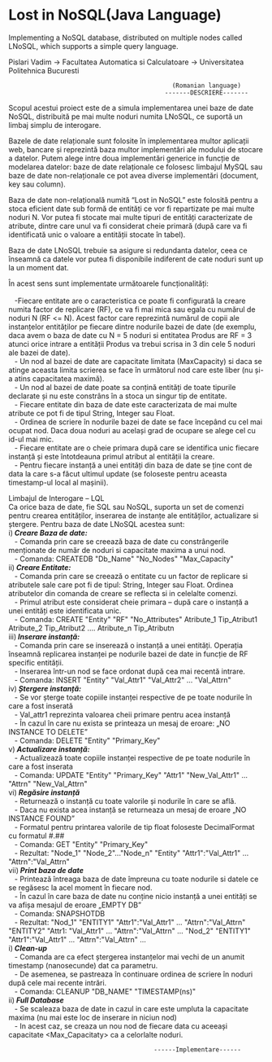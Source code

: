 # Lost in NoSQL(Java Language)
Implementing a NoSQL database, distributed on multiple nodes called LNoSQL, which supports a simple query language.

Pislari Vadim -> Facultatea Automatica si Calculatoare -> Universitatea Politehnica Bucuresti

                                                 (Romanian language)
                                               -------DESCRIERE-------
Scopul acestui proiect este de a simula implementarea unei baze de date NoSQL, distribuită pe mai multe noduri numita LNoSQL, ce suportă un limbaj simplu de interogare.
 
Bazele de date relaționale sunt folosite în implementarea multor aplicații web, bancare și reprezintă baza multor implementări ale modului de stocare a datelor. Putem alege intre doua implementări generice in funcție de modelarea datelor: baze de date relaționale ce folosesc limbajul MySQL sau baze de date non-relaționale ce pot avea diverse implementări (document, key sau column). 

 Baza de date non-relațională numită “Lost in NoSQL” este folosită pentru a stoca eficient date sub formă de entități ce vor fi repartizate pe mai multe noduri N. Vor putea fi stocate mai multe tipuri de entități caracterizate de atribute, dintre care unul va fi considerat cheie primară (după care va fi identificată unic o valoare a entității stocate în tabel).  
 
 Baza de date LNoSQL trebuie sa asigure si redundanta datelor, ceea ce înseamnă ca datele vor putea fi disponibile indiferent de cate noduri sunt up la un moment dat. 
 
În acest sens sunt implementate următoarele funcționalități:  
</br>&nbsp;&nbsp;&nbsp;-Fiecare entitate are o caracteristica ce poate fi configurată la creare numita factor de replicare (RF), ce va fi mai mica sau egala cu numărul de noduri N (RF <= N).  Acest factor care reprezintă numărul de copii ale instanțelor entităților pe fiecare dintre nodurile bazei de date (de exemplu, daca avem o baza de date cu N = 5 noduri si entitatea Produs are RF = 3 atunci orice intrare a entității Produs va trebui scrisa in 3 din cele 5 noduri ale bazei de date).
</br>&nbsp;&nbsp;&nbsp;- Un nod al bazei de date are capacitate limitata (MaxCapacity) si daca se atinge aceasta limita scrierea se face în următorul nod care este liber (nu și-a atins capacitatea maximă).
</br>&nbsp;&nbsp;&nbsp;- Un nod al bazei de date poate sa conțină entități de toate tipurile declarate și nu este constrâns în a stoca un singur tip de entitate.
</br>&nbsp;&nbsp;&nbsp;- Fiecare entitate din baza de date este caracterizata de mai multe atribute ce pot fi de tipul String, Integer sau Float.
</br>&nbsp;&nbsp;&nbsp;- Ordinea de scriere în nodurile bazei de date se face începând cu cel mai ocupat nod. Daca doua noduri au același grad de ocupare se alege cel cu id-ul mai mic.
</br>&nbsp;&nbsp;&nbsp;- Fiecare entitate are o cheie primara după care se identifica unic fiecare instanță și este întotdeauna primul atribut al entității la creare.
</br>&nbsp;&nbsp;&nbsp;- Pentru fiecare instanță a unei entități din baza de date se ține cont de data la care s-a făcut ultimul update (se foloseste pentru aceasta timestamp-ul local al mașinii).   
  
  Limbajul de Interogare – LQL
</br>Ca orice baza de date, fie SQL sau NoSQL, suporta un set de comenzi pentru crearea entităților, inserarea de instanțe ale entităților, actualizare si ștergere. Pentru baza de date LNoSQL acestea sunt:
</br>i)<i><b> Creare Baza de date:</i></b>
</br>&nbsp;&nbsp;&nbsp;- Comanda prin care se creează baza de date cu constrângerile menționate de număr de noduri si capacitate maxima a unui nod.
</br>&nbsp;&nbsp;&nbsp;- Comanda: CREATEDB "Db_Name" "No_Nodes" "Max_Capacity"
</br>ii)<i><b> Creare Entitate:</i></b>
</br>&nbsp;&nbsp;&nbsp;- Comanda prin care se creează o entitate cu un factor de replicare si atributele sale care pot fi de tipul: String, Integer sau Float. Ordinea atributelor din comanda de creare se reflecta si in celelalte comenzi.
</br>&nbsp;&nbsp;&nbsp;- Primul atribut este considerat cheie primara – după care o instanță a unei entități este identificata unic.
</br>&nbsp;&nbsp;&nbsp;- Comanda: CREATE "Entity" "RF" "No_Attributes" Atribute_1 Tip_Atribut1  Atribute_2 Tip_Atribut2 …. Atribute_n Tip_Atributn
</br>iii)<i><b> Inserare instanță:</i></b>
</br>&nbsp;&nbsp;&nbsp;- Comanda prin care se inserează o instanță a unei entități. Operația înseamnă replicarea instanței pe nodurile bazei de date in funcție de RF specific entității.
</br>&nbsp;&nbsp;&nbsp;- Inserarea într-un nod se face ordonat după cea mai recentă intrare.
</br>&nbsp;&nbsp;&nbsp;- Comanda: INSERT "Entity" "Val_Attr1" "Val_Attr2" ... "Val_Attrn"
</br>iv)<i><b> Ștergere instanță:</i></b>
</br>&nbsp;&nbsp;&nbsp;- Se vor șterge toate copiile instanței respective de pe toate nodurile în care a fost inserată
</br>&nbsp;&nbsp;&nbsp;- Val_attr1 reprezinta valoarea cheii primare pentru acea instanță
</br>&nbsp;&nbsp;&nbsp;- În cazul în care nu exista se printeaza un mesaj de eroare: „NO INSTANCE TO DELETE”
</br>&nbsp;&nbsp;&nbsp;- Comanda: DELETE "Entity" "Primary_Key"
</br>v)<i><b> Actualizare instanță:</i></b>
</br>&nbsp;&nbsp;&nbsp;- Actualizează toate copiile instanței respective de pe toate nodurile în care a fost inserata
</br>&nbsp;&nbsp;&nbsp;- Comanda: UPDATE "Entity" "Primary_Key" "Attr1" "New_Val_Attr1" ... "Attrn" "New_Val_Attrn"
</br>vi)<i><b> Regăsire instanță</i></b>
</br>&nbsp;&nbsp;&nbsp;- Returnează o instanță cu toate valorile și nodurile în care se află.
</br>&nbsp;&nbsp;&nbsp;- Daca nu exista acea instanță se returneaza un mesaj de eroare „NO INSTANCE FOUND”
</br>&nbsp;&nbsp;&nbsp;- Formatul pentru printarea valorile de tip float foloseste DecimalFormat cu formatul #.##
</br>&nbsp;&nbsp;&nbsp;- Comanda: GET "Entity" "Primary_Key"
</br>&nbsp;&nbsp;&nbsp;- Rezultat: "Node_1" "Node_2"..."Node_n" "Entity" "Attr1":"Val_Attr1" ... "Attrn":"Val_Attrn"
</br>vii)<i><b> Print baza de date</i></b>
</br>&nbsp;&nbsp;&nbsp;- Printează întreaga baza de date împreuna cu toate nodurile si datele ce se regăsesc la acel moment în fiecare nod.
</br>&nbsp;&nbsp;&nbsp;- În cazul în care baza de date nu conține nicio instanță a unei entități se va afișa mesajul de eroare „EMPTY DB”
</br>&nbsp;&nbsp;&nbsp;- Comanda: SNAPSHOTDB</i></b>
</br>&nbsp;&nbsp;&nbsp;- Rezultat: "Nod_1" "ENTITY1" "Attr1":"Val_Attr1" ... "Attrn":"Val_Attrn"  "ENTITY2" "Attr1: "Val_Attr1" ... "Attrn":"Val_Attrn"  ... "Nod_2" "ENTITY1" "Attr1":"Val_Attr1" ... "Attrn":"Val_Attrn"  ...
</br>i)<i><b> Clean-up</i></b>
</br>&nbsp;&nbsp;&nbsp;- Comanda are ca efect ștergerea instanțelor mai vechi de un anumit timestamp (nanosecunde) dat ca parametru.
</br>&nbsp;&nbsp;&nbsp;- De asemenea, se pastreaza în continuare ordinea de scriere în noduri după cele mai recente intrări.
</br>&nbsp;&nbsp;&nbsp;- Comanda: CLEANUP "DB_NAME" "TIMESTAMP(ns)"
</br>ii)<i><b> Full Database</i></b>
</br>&nbsp;&nbsp;&nbsp;- Se scaleaza baza de date in cazul in care este umpluta la capacitate maxima (nu mai este loc de inserare in niciun nod)
</br>&nbsp;&nbsp;&nbsp;- In acest caz, se creaza un nou nod de fiecare data cu aceeași capacitate <Max_Capacitaty> ca a celorlalte noduri. 

                                            ------Implementare------
